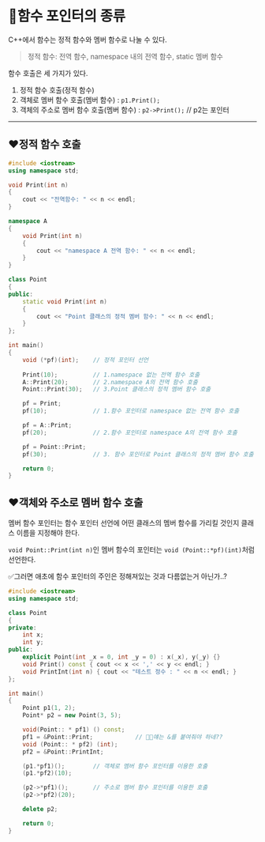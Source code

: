 # 🔵함수 포인터의 종류

C++에서 함수는 정적 함수와 멤버 함수로 나눌 수 있다.

> 정적 함수: 전역 함수, namespace 내의 전역 함수, static 멤버 함수

함수 호출은 세 가지가 있다.
1. 정적 함수 호출(정적 함수)
2. 객체로 멤버 함수 호출(멤버 함수) : `p1.Print();`
3. 객체의 주소로 멤버 함수 호출(멤버 함수) : `p2->Print();` // p2는 포인터

---
## ❤️정적 함수 호출

```cpp
#include <iostream>
using namespace std;

void Print(int n)
{
	cout << "전역함수: " << n << endl;
}

namespace A
{
	void Print(int n)
	{
		cout << "namespace A 전역 함수: " << n << endl;
	}
}

class Point
{
public:
	static void Print(int n)
	{
		cout << "Point 클래스의 정적 멤버 함수: " << n << endl;
	}
};

int main()
{
	void (*pf)(int);    // 정적 포인터 선언
	 
	Print(10);          // 1.namespace 없는 전역 함수 호출
	A::Print(20);       // 2.namespace A의 전역 함수 호출
	Point::Print(30);   // 3.Point 클래스의 정적 멤버 함수 호출

	pf = Print;         
	pf(10);             // 1.함수 포인터로 namespace 없는 전역 함수 호출

	pf = A::Print;
	pf(20);             // 2.함수 포인터로 namespace A의 전역 함수 호출

	pf = Point::Print;
	pf(30);             // 3. 함수 포인터로 Point 클래스의 정적 멤버 함수 호출

	return 0;
}
```

## ❤️객체와 주소로 멤버 함수 호출

멤버 함수 포인터는 함수 포인터 선언에 어떤 클래스의 멤버 함수를 가리킬 것인지 클래스 이름을 지정해야 한다.

`void Point::Print(int n)`인 멤버 함수의 포인터는 `void (Point::*pf)(int)`처럼 선언한다. 

✅그러면 애초에 함수 포인터의 주인은 정해져있는 것과 다름없는거 아닌가..?

```cpp
#include <iostream>
using namespace std;

class Point
{
private:
	int x;
	int y;
public:
	explicit Point(int _x = 0, int _y = 0) : x(_x), y(_y) {}
	void Print() const { cout << x << ',' << y << endl; }
	void PrintInt(int n) { cout << "테스트 정수 : " << n << endl; }
};

int main()
{
	Point p1(1, 2);
	Point* p2 = new Point(3, 5);

	void(Point:: * pf1) () const;
	pf1 = &Point::Print;            // 🎈🎈얘는 &를 붙여줘야 하네??
	void (Point:: * pf2) (int);
	pf2 = &Point::PrintInt;

	(p1.*pf1)();        // 객체로 멤버 함수 포인터를 이용한 호출
	(p1.*pf2)(10);

	(p2->*pf1)();       // 주소로 멤버 함수 포인터를 이용한 호출
	(p2->*pf2)(20);

	delete p2;

	return 0;
}
```
